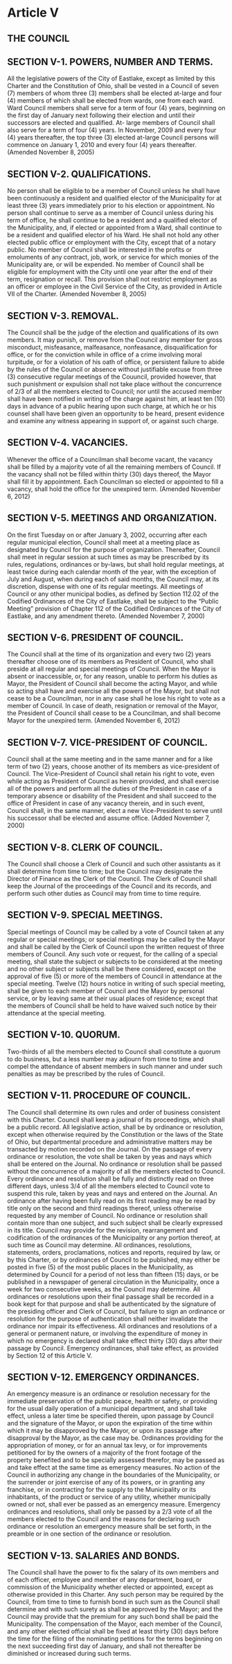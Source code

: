 
Article V
=========

THE COUNCIL
-----------

SECTION V-1.  POWERS, NUMBER AND TERMS.
---------------------------------------

All the legislative powers of the City of Eastlake, except as limited by this Charter and the Constitution of Ohio, shall be vested in a Council of seven (7) members of whom three (3) members shall be elected at-large and four (4) members of which shall be elected from wards, one from each ward. 
Ward Council members shall serve for a term of four (4) years, beginning on the first day of January next following their election and until their successors are elected and qualified.  At- large members of Council shall also serve for a term of  four (4) years.  In November, 2009 and every four (4) years thereafter, the top three (3) elected at-large Council persons will commence on January 1, 2010 and every four (4) years thereafter.
(Amended November 8, 2005)

SECTION V-2.  QUALIFICATIONS.
-----------------------------

No person shall be eligible to be a member of Council unless he shall have been continuously a resident and qualified elector of the Municipality for at least three (3) years immediately prior to his election or appointment.  No person shall continue to serve as a member of Council unless during his term of office, he shall continue to be a resident and a qualified elector of the Municipality, and, if elected or appointed from a Ward, shall continue to be a resident and qualified elector of his Ward.  He shall not hold any other elected public office or employment with the City, except that of a notary public.  No member of Council shall be interested in the profits or emoluments of any contract, job, work, or service for which monies of the Municipality are, or will be expended.  No member of Council shall be eligible for employment with the City until one year after the end of their term, resignation or recall.
This provision shall not restrict employment as an officer or employee in the Civil Service of the City, as provided in Article VII of the Charter.
(Amended November 8, 2005)

SECTION V-3.  REMOVAL.
----------------------

The Council shall be the judge of the election and qualifications of its own members.  It may punish, or remove from the Council any member for gross misconduct, misfeasance, malfeasance, nonfeasance, disqualification for office, or for the conviction while in office of a crime involving moral turpitude, or for a violation of his oath of office, or persistent failure to abide by the rules of the Council or absence without justifiable excuse from three (3) consecutive regular meetings of the Couuncil, provided however, that such punishment or expulsion shall not take place without the concurrence of 2/3 of all the members elected to Council; nor until the accused member shall have been notified in writing of the charge against him, at least ten (10) days in advance of a public hearing upon such charge, at which he or his counsel shall have been given an opportunity to be heard, present evidence and examine any witness appearing in support of, or against such charge.

SECTION V-4.  VACANCIES.
------------------------

Whenever the office of a Councilman shall become vacant, the vacancy shall be filled by a majority vote of all the remaining members of Council.  If the vacancy shall not be filled within thirty (30) days thereof, the Mayor shall fill it by appointment.  Each Councilman so elected or appointed to fill a vacancy, shall hold the office for the unexpired term.
(Amended November 6, 2012)

SECTION V-5.  MEETINGS AND ORGANIZATION.
----------------------------------------

On the first Tuesday on or after January 3, 2002, occurring after each regular municipal election, Council shall meet at a meeting place as designated by Council for the purpose of organization.  Thereafter, Council shall meet in regular session at such times as may be prescribed by its rules, regulations, ordinances or by-laws, but shall hold regular meetings, at least twice during each calendar month of the year, with the exception of July and August, when during each of said months, the Council may, at its discretion, dispense with one of its regular meetings.  All meetings of Council or any other municipal bodies, as defined by Section 112.02 of the Codified Ordinances of the City of Eastlake, shall be subject to the “Public Meeting” provision of Chapter 112 of the Codified Ordinances of the City of Eastlake, and any amendment thereto.
(Amended November 7, 2000)

SECTION V-6.  PRESIDENT OF COUNCIL.
-----------------------------------

The Council shall at the time of its organization and every two (2) years thereafter choose one of its members as President of Council, who shall preside at all regular and special meetings of Council.  When the Mayor is absent or inaccessible, or, for any reason, unable to perform his duties as Mayor, the President of Council shall become the acting Mayor, and while so acting shall have and exercise all the powers of the Mayor, but shall not cease to be a Councilman, nor in any case shall he lose his right to vote as a member of Council.  In case of death, resignation or removal of the Mayor, the President of Council shall cease to be a Councilman, and shall become Mayor for the unexpired term.
(Amended November 6, 2012)

SECTION V-7.  VICE-PRESIDENT OF COUNCIL.
----------------------------------------

Council shall at the same meeting and in the same manner and for a like term of two (2) years, choose another of its members as vice-president of Council.  The Vice-President of Council shall retain his right to vote, even while acting as President of Council as herein provided, and shall exercise all of the powers and perform all the duties of the President in case of a temporary absence or disability of the President and shall succeed to the office of President in case of any vacancy therein, and in such event, Council shall, in the same manner, elect a new Vice-President to serve until his successor shall be elected and assume office.
(Added November 7, 2000)

SECTION V-8.  CLERK OF COUNCIL.
-------------------------------

The Council shall choose a Clerk of Council and such other assistants as it shall determine from time to time; but the Council may designate the Director of Finance as the Clerk of the Council.  The Clerk of Council shall keep the Journal of the proceedings of the Council and its records, and perform such other duties as Council may from time to time require.

SECTION V-9.  SPECIAL MEETINGS.
-------------------------------

Special meetings of Council may be called by a vote of Council taken at any regular or special meetings; or special meetings may be called by the Mayor and shall be called by the Clerk of Council upon the written request of three members of Council.  Any such vote or request, for the calling of a special meeting, shall state the subject or subjects to be considered at the meeting and no other subject or subjects shall be there considered, except on the approval of five (5) or more of the members of Council in attendance at the special meeting.  Twelve (12) hours notice in writing of such special meeting, shall be given to each member of Council and the Mayor by personal service, or by leaving same at their usual places of residence; except that the members of Council shall be held to have waived such notice by their attendance at the special meeting.

SECTION V-10.  QUORUM.
----------------------

Two-thirds of all the members elected to Council shall constitute a quorum to do business, but a less number may adjourn from time to time and compel the attendance of absent members in such manner and under such penalties as may be prescribed by the rules of Council.

SECTION V-11.  PROCEDURE OF COUNCIL.
------------------------------------

The Council shall determine its own rules and order of business consistent with this Charter.  Council shall keep a journal of its proceedings, which shall be a public record.  All legislative action, shall be by ordinance or resolution, except when otherwise required by the Constitution or the laws of the State of Ohio, but departmental procedure and administrative matters may be transacted by motion recorded on the Journal.  On the passage of every ordinance or resolution, the vote shall be taken by yeas and nays which shall be entered on the Journal.  No  ordinance or resolution shall be passed without the concurrence of a majority of all the members elected to Council.  Every ordinance and resolution shall be fully and distinctly read on three different days, unless 3/4 of all the members elected to Council vote to suspend this rule, taken by yeas and nays and entered on the Journal.  An ordinance after having been fully read on its first reading may be read by title only on the second and third readings thereof, unless otherwise requested by any member of Council.  No ordinance or resolution shall contain more than one subject, and such subject shall be clearly expressed in its title.  Council may provide for the revision, rearrangement and codification of the ordinances of the Municipality or any portion thereof, at such time as Council may determine.  All ordinances, resolutions, statements, orders, proclamations, notices and reports, required by law, or by this Charter, or by ordinances of Council to be published, may either be posted in five (5) of the most public places in the Municipality, as determined by Council for a period of not less than fifteen (15) days, or be published in a newspaper of general circulation in the Municipality, once a week for two consecutive weeks, as the Council may determine.  All ordinances or resolutions upon their final passage shall be recorded in a book kept for that purpose and shall be authenticated by the signature of the presiding officer and Clerk of Council, but failure to sign an ordinance or resolution for the purpose of authentication shall neither invalidate the ordinance nor impair its effectiveness.  All ordinances and resolutions of a general or permanent nature, or involving the expenditure of money in which no emergency is declared shall take effect thirty (30) days after their passage by Council.  Emergency ordinances, shall take effect, as provided by Section 12 of this Article V.

SECTION V-12.  EMERGENCY ORDINANCES.
------------------------------------

An emergency measure is an ordinance or resolution necessary for the immediate preservation of the public peace, health or safety, or providing for the usual daily operation of a municipal department, and shall take effect, unless a later time be specified therein, upon passage by Council and the signature of the Mayor, or upon the expiration of the time within which it may be disapproved by the Mayor, or upon its passage after disapproval by the Mayor, as the case may be.  Ordinances providing for the appropriation of money, or for an annual tax levy, or for improvements petitioned for by the owners of a majority of the front footage of the property benefited and to be specially assessed therefor, may be passed as and take effect at the same time as emergency measures.  No action of the Council in authorizing any change in the boundaries of the Municipality, or the surrender or joint exercise of any of its powers, or in granting any franchise, or in contracting for the supply to the Municipality or its inhabitants, of the product or service of any utility, whether municipally owned or not, shall ever be passed as an emergency measure.  Emergency ordinances and resolutions, shall only be passed by a 2/3 vote of all the members elected to the Council and the reasons for declaring such ordinance or resolution an emergency measure shall be set forth, in the preamble or in one section of the ordinance or resolution.

SECTION V-13.  SALARIES AND BONDS.
----------------------------------

The Council shall have the power to fix the salary of its own members and of each officer, employee and member of any department, board, or commission of the Municipality whether elected or appointed, except as otherwise provided in this Charter.  Any such person may be required by the Council, from time to time to furnish bond in such sum as the Council shall determine and with such surety as shall be approved by the Mayor; and the Council may provide that the premium for any such bond shall be paid the Municipality.  The compensation of the Mayor, each member of the Council, and any other elected official shall be fixed at least thirty (30) days before the time for the filing of the nominating petitions for the terms beginning on the next succeeding first day of January, and shall not thereafter be diminished or increased during such terms.
